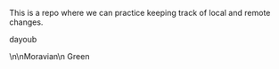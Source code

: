This is a repo where we can practice keeping track of local and remote 
changes.

dayoub

\n\nMoravian\n
Green
